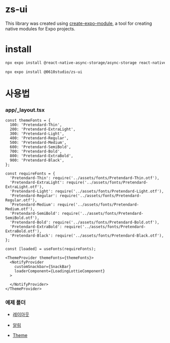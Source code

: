 # zs-ui

This library was created using [create-expo-module](https://docs.expo.dev/modules/get-started/), a tool for creating native modules for Expo projects.

# install

```bash
npx expo install @react-native-async-storage/async-storage react-native-gesture-handler react-native-reanimated react-native-svg react-native-safe-area-context

npx expo install @0610studio/zs-ui
```

# 사용법

### app/_layout.tsx

```tsx
const themeFonts = {
  100: 'Pretendard-Thin',
  200: 'Pretendard-ExtraLight',
  300: 'Pretendard-Light',
  400: 'Pretendard-Regular',
  500: 'Pretendard-Medium',
  600: 'Pretendard-SemiBold',
  700: 'Pretendard-Bold',
  800: 'Pretendard-ExtraBold',
  900: 'Pretendard-Black',
};

const requireFonts = {
  'Pretendard-Thin': require('../assets/fonts/Pretendard-Thin.otf'),
  'Pretendard-ExtraLight': require('../assets/fonts/Pretendard-ExtraLight.otf'),
  'Pretendard-Light': require('../assets/fonts/Pretendard-Light.otf'),
  'Pretendard-Regular': require('../assets/fonts/Pretendard-Regular.otf'),
  'Pretendard-Medium': require('../assets/fonts/Pretendard-Medium.otf'),
  'Pretendard-SemiBold': require('../assets/fonts/Pretendard-SemiBold.otf'),
  'Pretendard-Bold': require('../assets/fonts/Pretendard-Bold.otf'),
  'Pretendard-ExtraBold': require('../assets/fonts/Pretendard-ExtraBold.otf'),
  'Pretendard-Black': require('../assets/fonts/Pretendard-Black.otf'),
};

const [loaded] = useFonts(requireFonts);

<ThemeProvider themeFonts={themeFonts}>
  <NotifyProvider
    customSnackbar={SnackBar}
    loaderComponent={LoadingLottieComponent}
  >

  </NotifyProvider>
</ThemeProvider>
```

### 예제 폴더

- [레이아웃](https://github.com/KimJeonghun91/zs-ui/blob/main/example/src/pages/LayoutExample.tsx)

- [알림](https://github.com/KimJeonghun91/zs-ui/blob/main/example/src/pages/NotifyExample.tsx)

- [Theme](https://github.com/KimJeonghun91/zs-ui/blob/main/example/src/pages/ThemeExample.tsx)

